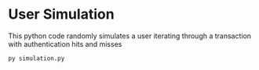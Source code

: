 # User Simulation

This python code randomly simulates a user iterating through a transaction with authentication hits and misses

```bash
py simulation.py
```
